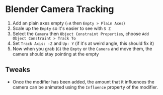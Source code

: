 # Blender Camera Tracking

1. Add an plain axes empty (`⇧A` then `Empty > Plain Axes`)
2. Scale up the `Empty` so it's easier to see with `S Z`
3. Select the `Camera` then `Object Constraint Properties`, choose `Add Object Constraint > Track To`
4. Set `Track Axis: -Z` and `Up: Y` (if it's at weird angle, this should fix it)
5. Now when you grab (`G`) the `Empty` or the `Camera` and move them, the camera should stay pointing at the empty

## Tweaks

- Once the modifier has been added, the amount that it influences the camera can be animated using the `Influence` property of the modifier.
